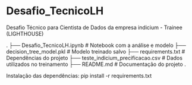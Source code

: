 # Desafio_TecnicoLH
Desafio Técnico para Cientista de Dados da empresa indicium - Trainee (LIGHTHOUSE)


.
├── Desafio_TecnicoLH.ipynb    # Notebook com a análise e modelo
├── decision_tree_model.pkl    # Modelo treinado salvo
├── requirements.txt           # Dependências do projeto
├── teste_indicium_precificacao.csv  # Dados utilizados no treinamento
├── README.md                  # Documentação do projeto
. 


Instalação das dependências:
pip install -r requirements.txt
